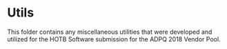 # Utils

This folder contains any miscellaneous utilities that were developed and utilized for the HOTB Software submission for the ADPQ 2018 Vendor Pool.